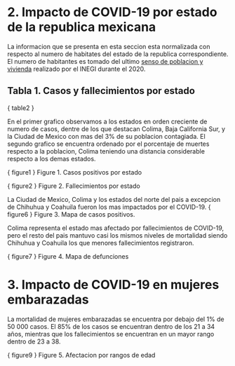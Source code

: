 # 2. Impacto de COVID-19 por estado de la republica mexicana

La informacion que se presenta en esta seccion esta normalizada con respecto al numero de habitates
del estado de la republica correspondiente. El numero de habitantes es tomado del ultimo [senso de
poblacion y vivienda](https://www.inegi.org.mx/programas/ccpv/2020/#Resultados_generales) realizado por el INEGI durante
el 2020.

## Tabla 1. Casos y fallecimientos por estado 

<div class='by-state'></div>

{ table2 }

<div style='page-break-after: always;'></div>

En el primer grafico observamos a los estados en orden creciente de numero de casos, dentre de los que destacan Colima, 
Baja California Sur, y la Ciudad de Mexico con mas del 3% de su poblacion contagiada. El segundo grafico se encuentra ordenado
por el porcentaje de muertes respecto a la poblacion, Colima teniendo una distancia considerable respecto a los demas estados.

{ figure1 } Figure 1. Casos positivos por estado

{ figure2 } Figure 2. Fallecimientos por estado

<div style='page-break-after: always;'></div>

La Ciudad de Mexico, Colima y los estados del norte del pais a excepcion de Chihuhua y Coahuila fueron los mas impactados por el COVID-19.
{ figure6 } Figure 3. Mapa de casos positivos.

<div style='page-break-after: always;'></div>

Colima representa el estado mas afectado por fallecimientos de COVID-19, pero el resto del pais mantuvo casi los mismos niveles de mortalidad
siendo Chihuhua y Coahuila los que menores fallecimientos registraron.

{ figure7 } Figure 4. Mapa de defunciones 

<div style='page-break-after: always;'></div>

# 3. Impacto de COVID-19 en mujeres embarazadas

La mortalidad de mujeres embarazadas se encuentra por debajo del 1% de 50 000 casos. El 85% de los casos se encuentran dentro de los 21 a 34 años, mientras que los fallecimientos se encuentran en un mayor rango dentro de 23 a 38.


{ figure9 } Figure 5. Afectacion por rangos de edad
